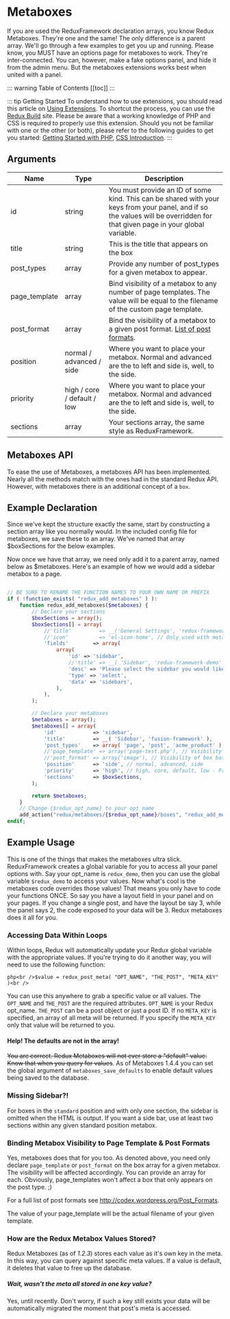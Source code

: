 # Metaboxes <Badge text="enhancement" type="warn"/>

If you are used the ReduxFramework declaration arrays, you know Redux Metaboxes. They're one and the same! The only 
difference is a parent array. We'll go through a few examples to get you up and running. Please know, you MUST have an 
options page for metaboxes to work. They're inter-connected. You can, however, make a fake options panel, and hide it 
from the admin menu. But the metaboxes extensions works best when united with a panel.

::: warning Table of Contents
[[toc]]
:::

::: tip Getting Started
To understand how to use extensions, you should read this article on [Using Extensions](../guides/basics-using-extensions.md).
 To shortcut the process, you can use the [Redux Build](http://build.redux.io/) site. Please be aware that a working 
 knowledge of PHP and CSS is required to properly use this extension. Should you not be familiar with one or the other 
 (or both), please refer to the following guides to get you started: 
 [Getting Started with PHP](http://www.php.net/manual/en/tutorial.php), 
 [CSS Introduction](http://www.w3schools.com/css/css_intro.asp).
:::

## Arguments

|Name|Type|Description|
|--- |--- |--- |
|id|string|You must provide an ID of some kind. This can be shared with your keys from your panel, and if so the values will be overridden for that given page in your global variable.|
|title|string|This is the title that appears on the box|
|post_types|array|Provide any number of post_types for a given metabox to appear.|
|page_template|array|Bind visibility of a metabox to any number of page templates. The value will be equal to the filename of the custom page template.|
|post_format|array|Bind the visibility of a metabox to a given post format. [List of post formats](http://codex.wordpress.org/Post_Formats).|
|position|normal / advanced / side|Where you want to place your metabox. Normal and advanced are the to left and side is, well, to the side.|
|priority|high / core / default / low|Where you want to place your metabox. Normal and advanced are the to left and side is, well, to the side.|
|sections|array|Your sections array, the same style as ReduxFramework.|

## Metaboxes API
To ease the use of Metaboxes, a metaboxes API has been implemented. Nearly all the methods match with the ones had in the
standard Redux API. However, with metaboxes there is an additional concept of a `box`.

## Example Declaration
Since we've kept the structure exactly the same, start by constructing a section array like you normally would. In the 
included config file for metaboxes, we save these to an array. We've named that array $boxSections for the below examples.

Now once we have that array, we need only add it to a parent array, named below as $metaboxes. Here's an example of how 
we would add a sidebar metabox to a page.

```php

// BE SURE TO RENAME THE FUNCTION NAMES TO YOUR OWN NAME OR PREFIX
if ( !function_exists( "redux_add_metaboxes" ) ):
    function redux_add_metaboxes($metaboxes) {
        // Declare your sections
        $boxSections = array();
        $boxSections[] = array(
            //'title'         => __('General Settings', 'redux-framework-demo'),
            //'icon'          => 'el-icon-home', // Only used with metabox position normal or advanced
            'fields'        => array(
                array(
                    'id' => 'sidebar',
                    //'title' => __( 'Sidebar', 'redux-framework-demo' ),
                    'desc' => 'Please select the sidebar you would like to display on this page. Note: You must first create the sidebar under Appearance > Widgets.',
                    'type' => 'select',
                    'data' => 'sidebars',
                ),
            ),
        );

        // Declare your metaboxes
        $metaboxes = array();
        $metaboxes[] = array(
            'id'            => 'sidebar',
            'title'         => __( 'Sidebar', 'fusion-framework' ),
            'post_types'    => array( 'page', 'post', 'acme_product' ),
            //'page_template' => array('page-test.php'), // Visibility of box based on page template selector
            //'post_format' => array('image'), // Visibility of box based on post format
            'position'      => 'side', // normal, advanced, side
            'priority'      => 'high', // high, core, default, low - Priorities of placement
            'sections'      => $boxSections,
        );

        return $metaboxes;
    }
    // Change {$redux_opt_name} to your opt_name
    add_action("redux/metaboxes/{$redux_opt_name}/boxes", "redux_add_metaboxes");
endif;
```

## Example Usage
This is one of the things that makes the metaboxes ultra slick. ReduxFramework creates a global variable for you to access all your panel options with. Say your opt_name is `redux_demo`, then you can use the global variable `$redux_demo` to access your values. Now what's cool is the metaboxes code overrides those values! That means you only have to code your functions ONCE. So say you have a layout field in your panel and on your pages. If you change a single post, and have the layout be say 3, while the panel says 2, the code exposed to your data will be 3. Redux metaboxes does it all for you.

### Accessing Data Within Loops
Within loops, Redux will automatically update your Redux global variable with the appropriate values. If you're trying to do it another way, you will need to use the following function:

```php<br />$value = redux_post_meta( "OPT_NAME", "THE_POST", "META_KEY" )<br />```

You can use this anywhere to grab a specific value or all values. The `OPT_NAME` and `THE_POST` are the required attributes. `OPT_NAME` is your Redux opt_name. `THE_POST` can be a post object or just a post ID. If no `META_KEY` is specified, an array of all meta will be returned. If you specify the `META_KEY` only that value will be returned to you.

#### Help! The defaults are not in the array!
<span style="text-decoration: line-through;">You are correct. Redux Metaboxes will not ever store a "default" value. Know that when you query for values</span>. As of Metaboxes 1.4.4 you can set the global argument of `metaboxes_save_defaults` to enable default values being saved to the database.

### Missing Sidebar?!
For boxes in the `standard` position and with only one section, the sidebar is omitted when the HTML is output. If you want a side bar, use at least two sections within any given standard position metabox.

### Binding Metabox Visibility to Page Template &amp; Post Formats
Yes, metaboxes does that for you too. As denoted above, you need only declare `page_template` or `post_format` on the box array for a given metabox. The visibility will be affected accordingly. You can provide an array for each. Obviously, page_templates won't affect a box that only appears on the post type. ;)

For a full list of post formats see <a target="_blank">http://codex.wordpress.org/Post_Formats</a>.

The value of your page_template will be the actual filename of your given template.

### How are the Redux Metabox Values Stored?
Redux Metaboxes (as of <em>1.2.3</em>) stores each value as it's own key in the meta. In this way, you can query against specific meta values. If a value is default, it deletes that value to free up the database.

##### Wait, wasn't the meta all stored in one key value?
Yes, until recently. Don't worry, if such a key still exists your data will be automatically migrated the moment that post's meta is accessed.